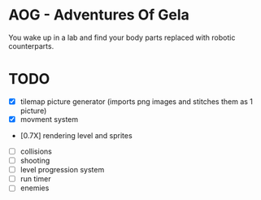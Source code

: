 # AOG - Adventures Of Gela

You wake up in a lab and find your body parts replaced with robotic counterparts.

# TODO

- [X] tilemap picture generator (imports png images and stitches them as 1 picture)
- [X] movment system
- [0.7X] rendering level and sprites
- [ ] collisions
- [ ] shooting
- [ ] level progression system
- [ ] run timer
- [ ] enemies